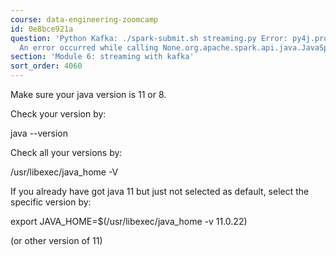 ```yaml
---
course: data-engineering-zoomcamp
id: 0e8bce921a
question: 'Python Kafka: ./spark-submit.sh streaming.py Error: py4j.protocol.Py4JJavaError:
  An error occurred while calling None.org.apache.spark.api.java.JavaSparkContext.'
section: 'Module 6: streaming with kafka'
sort_order: 4060
---
```


Make sure your java version is 11 or 8.

Check your version by:

java --version

Check all your versions by:

/usr/libexec/java_home -V

If you already have got java 11 but just not selected as default, select the specific version by:

export JAVA_HOME=$(/usr/libexec/java_home -v 11.0.22)

(or other version of 11)

